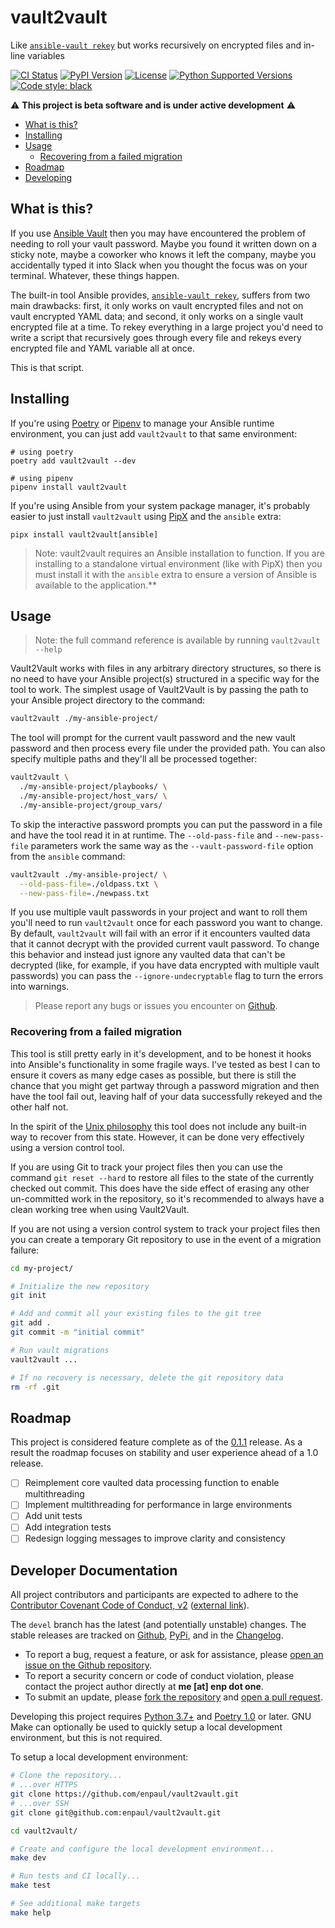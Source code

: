 # vault2vault

Like
[`ansible-vault rekey`](https://docs.ansible.com/ansible/latest/cli/ansible-vault.html#rekey)
but works recursively on encrypted files and in-line variables

[![CI Status](https://github.com/enpaul/vault2vault/workflows/CI/badge.svg?event=push)](https://github.com/enpaul/vault2vault/actions)
[![PyPI Version](https://img.shields.io/pypi/v/vault2vault)](https://pypi.org/project/vault2vault/)
[![License](https://img.shields.io/pypi/l/vault2vault)](https://opensource.org/licenses/MIT)
[![Python Supported Versions](https://img.shields.io/pypi/pyversions/vault2vault)](https://www.python.org)
[![Code style: black](https://img.shields.io/badge/code%20style-black-000000.svg)](https://github.com/psf/black)

⚠️ **This project is beta software and is under active development** ⚠️

- [What is this?](#what-is-this)
- [Installing](#installing)
- [Usage](#usage)
  - [Recovering from a failed migration](#recovering-from-a-failed-migration)
- [Roadmap](#roadmap)
- [Developing](#developer-documentation)

## What is this?

If you use [Ansible Vault](https://docs.ansible.com/ansible/latest/user_guide/vault.html)
then you may have encountered the problem of needing to roll your vault password. Maybe
you found it written down on a sticky note, maybe a coworker who knows it left the
company, maybe you accidentally typed it into Slack when you thought the focus was on your
terminal. Whatever, these things happen.

The built-in tool Ansible provides,
[`ansible-vault rekey`](https://docs.ansible.com/ansible/latest/cli/ansible-vault.html#rekey),
suffers from two main drawbacks: first, it only works on vault encrypted files and not on
vault encrypted YAML data; and second, it only works on a single vault encrypted file at a
time. To rekey everything in a large project you'd need to write a script that recursively
goes through every file and rekeys every encrypted file and YAML variable all at once.

This is that script.

## Installing

If you're using [Poetry](https://python-poetry.org/) or
[Pipenv](https://pipenv.pypa.io/en/latest/) to manage your Ansible runtime environment,
you can just add `vault2vault` to that same environment:

```
# using poetry
poetry add vault2vault --dev

# using pipenv
pipenv install vault2vault
```

If you're using Ansible from your system package manager, it's probably easier to just
install `vault2vault` using [PipX](https://pypa.github.io/pipx/) and the `ansible` extra:

```
pipx install vault2vault[ansible]
```

> Note: vault2vault requires an Ansible installation to function. If you are installing to
> a standalone virtual environment (like with PipX) then you must install it with the
> `ansible` extra to ensure a version of Ansible is available to the application.\*\*

## Usage

> Note: the full command reference is available by running `vault2vault --help`

Vault2Vault works with files in any arbitrary directory structures, so there is no need to
have your Ansible project(s) structured in a specific way for the tool to work. The
simplest usage of Vault2Vault is by passing the path to your Ansible project directory to
the command:

```bash
vault2vault ./my-ansible-project/
```

The tool will prompt for the current vault password and the new vault password and then
process every file under the provided path. You can also specify multiple paths and
they'll all be processed together:

```bash
vault2vault \
  ./my-ansible-project/playbooks/ \
  ./my-ansible-project/host_vars/ \
  ./my-ansible-project/group_vars/
```

To skip the interactive password prompts you can put the password in a file and have the
tool read it in at runtime. The `--old-pass-file` and `--new-pass-file` parameters work
the same way as the `--vault-password-file` option from the `ansible` command:

```bash
vault2vault ./my-ansible-project/ \
  --old-pass-file=./oldpass.txt \
  --new-pass-file=./newpass.txt
```

If you use multiple vault passwords in your project and want to roll them you'll need to
run `vault2vault` once for each password you want to change. By default, `vault2vault`
will fail with an error if it encounters vaulted data that it cannot decrypt with the
provided current vault password. To change this behavior and instead just ignore any
vaulted data that can't be decrypted (like, for example, if you have data encrypted with
multiple vault passwords) you can pass the `--ignore-undecryptable` flag to turn the
errors into warnings.

> Please report any bugs or issues you encounter on
> [Github](https://github.com/enpaul/vault2vault/issues).

### Recovering from a failed migration

This tool is still pretty early in it's development, and to be honest it hooks into
Ansible's functionality in some fragile ways. I've tested as best I can to ensure it
covers as many edge cases as possible, but there is still the chance that you might get
partway through a password migration and then have the tool fail out, leaving half of your
data successfully rekeyed and the other half not.

In the spirit of the
[Unix philosophy](https://hackaday.com/2018/09/10/doing-one-thing-well-the-unix-philosophy/)
this tool does not include any built-in way to recover from this state. However, it can be
done very effectively using a version control tool.

If you are using Git to track your project files then you can use the command
`git reset --hard` to restore all files to the state of the currently checked out commit.
This does have the side effect of erasing any other un-committed work in the repository,
so it's recommended to always have a clean working tree when using Vault2Vault.

If you are not using a version control system to track your project files then you can
create a temporary Git repository to use in the event of a migration failure:

```bash
cd my-project/

# Initialize the new repository
git init

# Add and commit all your existing files to the git tree
git add .
git commit -m "initial commit"

# Run vault migrations
vault2vault ...

# If no recovery is necessary, delete the git repository data
rm -rf .git
```

## Roadmap

This project is considered feature complete as of the
[0.1.1](https://github.com/enpaul/vault2vault/releases/tag/0.1.1) release. As a result the
roadmap focuses on stability and user experience ahead of a 1.0 release.

- [ ] Reimplement core vaulted data processing function to enable multithreading
- [ ] Implement multithreading for performance in large environments
- [ ] Add unit tests
- [ ] Add integration tests
- [ ] Redesign logging messages to improve clarity and consistency

## Developer Documentation

All project contributors and participants are expected to adhere to the
[Contributor Covenant Code of Conduct, v2](CODE_OF_CONDUCT.md)
([external link](https://www.contributor-covenant.org/version/2/0/code_of_conduct/)).

The `devel` branch has the latest (and potentially unstable) changes. The stable releases
are tracked on [Github](https://github.com/enpaul/vault2vault/releases),
[PyPi](https://pypi.org/project/vault2vault/#history), and in the
[Changelog](CHANGELOG.md).

- To report a bug, request a feature, or ask for assistance, please
  [open an issue on the Github repository](https://github.com/enpaul/vault2vault/issues/new).
- To report a security concern or code of conduct violation, please contact the project
  author directly at **‌me \[at‌\] enp dot‎ ‌one**.
- To submit an update, please
  [fork the repository](https://docs.github.com/en/enterprise/2.20/user/github/getting-started-with-github/fork-a-repo)
  and [open a pull request](https://github.com/enpaul/vault2vault/compare).

Developing this project requires [Python 3.7+](https://www.python.org/downloads/) and
[Poetry 1.0](https://python-poetry.org/docs/#installation) or later. GNU Make can
optionally be used to quickly setup a local development environment, but this is not
required.

To setup a local development environment:

```bash
# Clone the repository...
# ...over HTTPS
git clone https://github.com/enpaul/vault2vault.git
# ...over SSH
git clone git@github.com:enpaul/vault2vault.git

cd vault2vault/

# Create and configure the local development environment...
make dev

# Run tests and CI locally...
make test

# See additional make targets
make help
```
